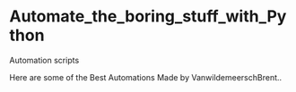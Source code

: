 # Automate_the_boring_stuff_with_Python
Automation scripts

Here are some of the Best Automations Made by VanwildemeerschBrent.. 

